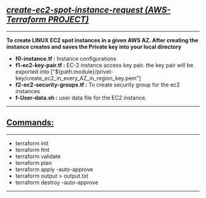## <b><u><i>create-ec2-spot-instance-request (AWS-Terraform PROJECT)</b></u></i>

***
<b> To create LINUX EC2 spot instances in a given AWS AZ. After creating the instance creates and saves the Private key into your local directory</b>

- <b>f0-instance.tf :</b>
  Instance configurations
- <b>f1-ec2-key-pair.tf :</b>
  EC-2 instance access key pair. the key pair will be exported into ["${path.module}/privet-key/create_ec2_in_every_AZ_in_region_key.pem"]
- <b>f2-ec2-security-groups.tf :</b>
  To create security group for the ec2 instances
- <b>f-User-data.sh :</b>
  user data file for the EC2 instance.
***

## <b><u>Commands:</b></u>

***

- terraform init
- terraform fmt
- terraform validate
- terraform plan
- terraform apply -auto-approve
- terraform output > output.txt
- terraform destroy -auto-approve

***
